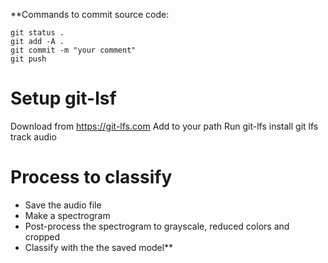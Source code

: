 **Commands to commit source code:
```
git status .
git add -A .
git commit -m "your comment"
git push
```

# Setup git-lsf

Download from https://git-lfs.com
Add to your path
Run git-lfs install
git lfs track audio

# Process to classify

* Save the audio file
* Make a spectrogram
* Post-process the spectrogram to grayscale, reduced colors and cropped
* Classify with the the saved model**
